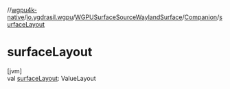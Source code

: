 //[wgpu4k-native](../../../../index.md)/[io.ygdrasil.wgpu](../../index.md)/[WGPUSurfaceSourceWaylandSurface](../index.md)/[Companion](index.md)/[surfaceLayout](surface-layout.md)

# surfaceLayout

[jvm]\
val [surfaceLayout](surface-layout.md): ValueLayout